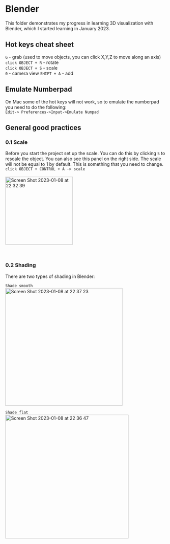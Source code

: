 # Blender
This folder demonstrates my progress in learning 3D visualization with Blender, which I started learning in January 2023.



## Hot keys cheat sheet

```G``` - grab (used to move objects, you can click X,Y,Z to move along an axis)  <br />
```click OBJECT + R``` - rotate  <br />
```click OBJECT + S``` - scale  <br />
```0``` - camera view
```SHIFT + A``` - add


## Emulate Numberpad

On Mac some of the hot keys will not work, so to emulate the numberpad you need to do the following:  <br />
```Edit-> Preferences->Input->Emulate Numpad```


## General good practices

### 0.1 Scale
Before you start the project set up the scale.
You can do this by clicking ```S``` to rescale the object. You can also see this panel on the right side. 
The scale will not be equal to 1 by default. This is something that you need to change. <br />
```click OBJECT + CONTROL + A -> scale```<br />
<br />
<img width="212" alt="Screen Shot 2023-01-08 at 22 32 39" src="https://user-images.githubusercontent.com/79250896/211198798-8bd85d17-455b-418f-b134-b93610ed28ad.png">

<br />

### 0.2 Shading
There are two types of shading in Blender: 

```Shade smooth```<br />
<img width="368" alt="Screen Shot 2023-01-08 at 22 37 23" src="https://user-images.githubusercontent.com/79250896/211199021-c3d83346-a36f-45e8-aea1-72e2affb9b7e.png">


```Shade flat``` <br />
<img width="387" alt="Screen Shot 2023-01-08 at 22 36 47" src="https://user-images.githubusercontent.com/79250896/211198995-32712a40-5eac-4aa3-90d2-e512c6bc0eef.png">

